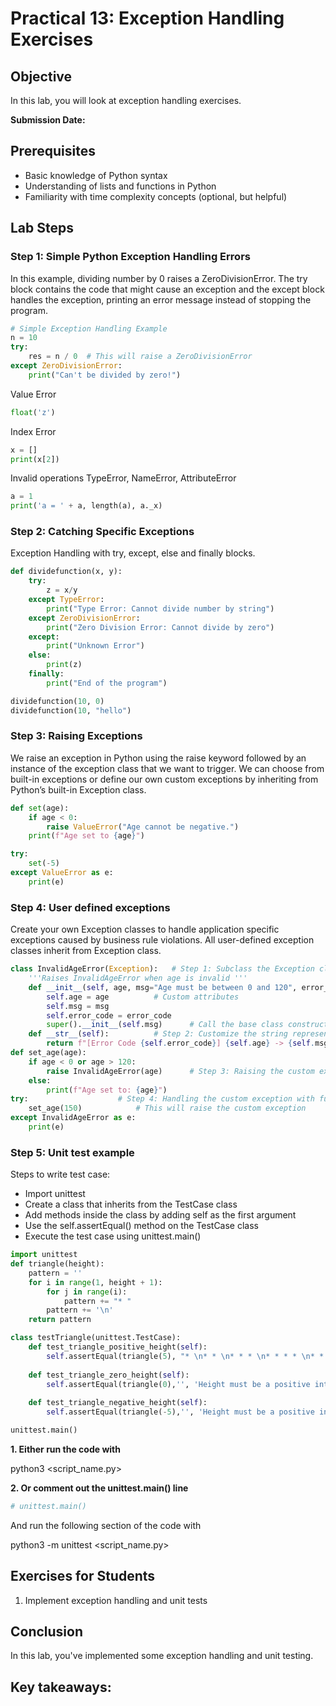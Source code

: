 # Practical 13: Exception Handling Exercises

## Objective
In this lab, you will look at exception handling exercises.

**Submission Date:**

## Prerequisites
- Basic knowledge of Python syntax
- Understanding of lists and functions in Python
- Familiarity with time complexity concepts (optional, but helpful)

## Lab Steps

### Step 1: Simple Python Exception Handling Errors

In this example, dividing number by 0 raises a ZeroDivisionError. The try block contains the code that might cause an exception and the except block handles the exception, printing an error message instead of stopping the program.

```python
# Simple Exception Handling Example
n = 10
try:
    res = n / 0  # This will raise a ZeroDivisionError
except ZeroDivisionError:
    print("Can't be divided by zero!")
```
Value Error
```python
float('z')
```
Index Error
```python
x = []
print(x[2])
```
Invalid operations TypeError, NameError, AttributeError
```python
a = 1
print('a = ' + a, length(a), a._x)
```

### Step 2: Catching Specific Exceptions
Exception Handling with try, except, else and finally blocks.

```python
def dividefunction(x, y):
    try:
        z = x/y
    except TypeError:
        print("Type Error: Cannot divide number by string")
    except ZeroDivisionError:
        print("Zero Division Error: Cannot divide by zero")
    except:
        print("Unknown Error")
    else:
        print(z)
    finally:
        print("End of the program")

dividefunction(10, 0)
dividefunction(10, "hello")
```

### Step 3: Raising Exceptions
We raise an exception in Python using the raise keyword followed by an instance of the exception class that we want to trigger. 
We can choose from built-in exceptions or define our own custom exceptions by inheriting from Python’s built-in Exception class.

```python
def set(age):
    if age < 0:
        raise ValueError("Age cannot be negative.")
    print(f"Age set to {age}")

try:
    set(-5)
except ValueError as e:
    print(e)
```

### Step 4: User defined exceptions
Create your own Exception classes to handle application specific exceptions caused by business rule violations.
All user-defined exception classes inherit from Exception class.

```python
class InvalidAgeError(Exception):	# Step 1: Subclass the Exception class
    '''Raises InvalidAgeError when age is invalid '''
    def __init__(self, age, msg="Age must be between 0 and 120", error_code=1001):
        self.age = age			# Custom attributes
        self.msg = msg
        self.error_code = error_code
        super().__init__(self.msg)		# Call the base class constructor
    def __str__(self):			# Step 2: Customize the string representation of the exception
        return f"[Error Code {self.error_code}] {self.age} -> {self.msg}"
def set_age(age):
    if age < 0 or age > 120:
        raise InvalidAgeError(age)		# Step 3: Raising the custom exception
    else:
        print(f"Age set to: {age}")
try:					# Step 4: Handling the custom exception with further info
    set_age(150)  			# This will raise the custom exception
except InvalidAgeError as e:
    print(e)
```

### Step 5: Unit test example
Steps to write test case:
- Import unittest 
- Create a class that inherits from the TestCase class
- Add methods inside the class by adding self as the first argument
- Use the self.assertEqual() method on the TestCase class
- Execute the test case using unittest.main()

```python
import unittest
def triangle(height):
    pattern = ''
    for i in range(1, height + 1):
        for j in range(i):
            pattern += "* "
        pattern += '\n'
    return pattern

class testTriangle(unittest.TestCase):
    def test_triangle_positive_height(self):
        self.assertEqual(triangle(5), "* \n* * \n* * * \n* * * * \n* * * * * \n", 'Height must be a positive integer')
    
    def test_triangle_zero_height(self):
        self.assertEqual(triangle(0),'', 'Height must be a positive integer')
    
    def test_triangle_negative_height(self):
        self.assertEqual(triangle(-5),'', 'Height must be a positive integer')

unittest.main()
```
**1. Either run the code with**

python3 <script_name.py>

**2. Or comment out the unittest.main() line**

```python
# unittest.main()
```
And run the following section of the code with

python3 -m unittest <script_name.py>


## Exercises for Students

1. Implement exception handling and unit tests

## Conclusion

In this lab, you've implemented some exception handling and unit testing.

Key takeaways:
- 

